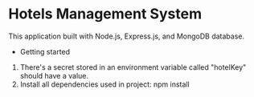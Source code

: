 # Hotels Management System
This application built with Node.js, Express.js, and MongoDB database.
* Getting started
1. There's a secret stored in an environment variable called "hotelKey" should have a value.
2. Install all dependencies used in project: npm install
